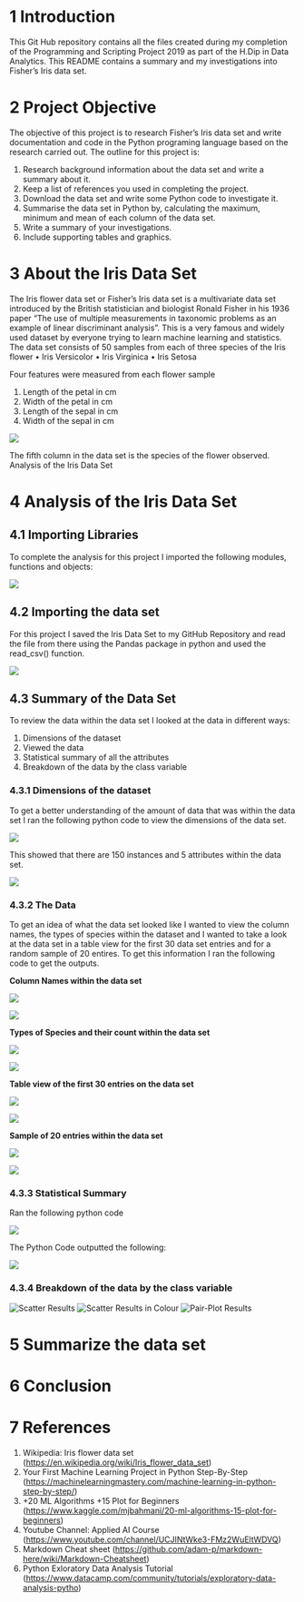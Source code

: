 # 1 Introduction
This Git Hub repository contains all the files created during my completion of the Programming and Scripting Project 2019 as part of the H.Dip in Data Analytics.  This README contains a summary and my investigations into Fisher’s Iris data set.

# 2 Project Objective
The objective of this project is to research Fisher’s Iris data set and write documentation and code in the Python programing language based on the research carried out.  The outline for this project is:
1. Research background information about the data set and write a summary about it.
2. Keep a list of references you used in completing the project.
3. Download the data set and write some Python code to investigate it.
4. Summarise the data set in Python by, calculating the maximum, minimum and mean of each column of the data set. 
5. Write a summary of your investigations.
6. Include supporting tables and graphics.

# 3 About the Iris Data Set
The Iris flower data set or Fisher’s Iris data set is a multivariate data set introduced by the British statistician and biologist Ronald Fisher in his 1936 paper “The use of multiple measurements in taxonomic problems as an example of linear discriminant analysis”. This is a very famous and widely used dataset by everyone trying to learn machine learning and statistics. The data set consists of 50 samples from each of three species of the Iris flower 
•	Iris Versicolor 
•	Iris Virginica 
•	Iris Setosa

Four features were measured from each flower sample 
1.	Length of the petal in cm
2.	Width of the petal in cm
3.	Length of the sepal in cm
4.	Width of the sepal in cm
 
![](Images/Iris.jpg)

The fifth column in the data set is the species of the flower observed.
Analysis of the Iris Data Set

# 4 Analysis of the Iris Data Set
## 4.1 Importing Libraries
To complete the analysis for this project I imported the following modules, functions and objects:

![](Images/Libraries.PNG)

## 4.2 Importing the data set
For this project I saved the Iris Data Set to my GitHub Repository and read the file from there using the Pandas package in python and used the read_csv() function.

![](Images/DataSet.PNG)

## 4.3 Summary of the Data Set
To review the data within the data set I looked at the data in different ways:
1. Dimensions of the dataset
2. Viewed the data 
3. Statistical summary of all the attributes
4. Breakdown of the data by the class variable

### 4.3.1 Dimensions of the dataset
To get a better understanding of the amount of data that was within the data set I ran the following python code to view the dimensions of the data set.

![](Images/Shape.PNG) 

This showed that there are 150 instances and 5 attributes within the data set.

![](Images/ShapeResult.PNG) 

### 4.3.2 The Data
To get an idea of what the data set looked like I wanted to view the column names, the types of species within the dataset and I wanted to take a look at the data set in a table view for the first 30 data set entries and for a random sample of 20 entires. To get this information I ran the following code to get the outputs.

**Column Names within the data set**

![](Images/ColumnNamesCode.PNG) 

![](Images/ColumnNamesOutput.PNG) 

**Types of Species and their count within the data set**

![](Images/SpeciesCode.PNG) 

![](Images/SpeciesOuput.PNG) 

**Table view of the first 30 entries on the data set**

![](Images/First30code.PNG) 

![](Images/First30code.PNG) 

**Sample of 20 entries within the data set**

![](Images/SampleCode.PNG) 

![](Images/SampleOutput.PNG)

### 4.3.3 Statistical Summary
Ran the following python code 

![](Images/Stats.PNG) 

The Python Code outputted the following:

![](Images/StatisticSummary.PNG) 

### 4.3.4 Breakdown of the data by the class variable


 

![Scatter Results](Images/Scatter.png)
![Scatter Results in Colour](Images/ColourScatter.png)
![Pair-Plot Results](Images/PairPlot.PNG)

# 5 Summarize the data set

# 6 Conclusion

# 7 References
1.	Wikipedia: Iris flower data set (https://en.wikipedia.org/wiki/Iris_flower_data_set)
2.	Your First Machine Learning Project in Python Step-By-Step (https://machinelearningmastery.com/machine-learning-in-python-step-by-step/)
3.	+20 ML Algorithms +15 Plot for Beginners (https://www.kaggle.com/mjbahmani/20-ml-algorithms-15-plot-for-beginners)
4. Youtube Channel: Applied AI Course (https://www.youtube.com/channel/UCJINtWke3-FMz2WuEltWDVQ)
5. Markdown Cheat sheet (https://github.com/adam-p/markdown-here/wiki/Markdown-Cheatsheet)
6. Python Exloratory Data Analysis Tutorial (https://www.datacamp.com/community/tutorials/exploratory-data-analysis-pytho)


